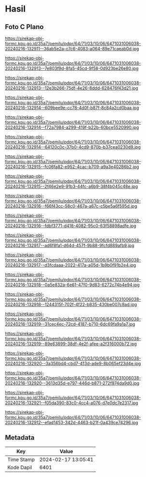 # Hasil

## Foto C Plano

https://sirekap-obj-formc.kpu.go.id/35a7/pemilu/pdpr/64/71/03/10/06/6471031006038-20240216-132911--36ab5e2a-c7c6-4083-a064-89e71caeab0d.jpg

https://sirekap-obj-formc.kpu.go.id/35a7/pemilu/pdpr/64/71/03/10/06/6471031006038-20240216-132913--7e803f9d-8fa5-45cd-9f58-0d923be26e80.jpg

https://sirekap-obj-formc.kpu.go.id/35a7/pemilu/pdpr/64/71/03/10/06/6471031006038-20240216-132913--12e3b266-75df-4e26-8ddd-628476f43d21.jpg

https://sirekap-obj-formc.kpu.go.id/35a7/pemilu/pdpr/64/71/03/10/06/6471031006038-20240216-132914--609bee9e-cc78-4d0f-b87f-8c84a2cd0baa.jpg

https://sirekap-obj-formc.kpu.go.id/35a7/pemilu/pdpr/64/71/03/10/06/6471031006038-20240216-132914--f72a7984-a299-419f-b22b-60bce5520990.jpg

https://sirekap-obj-formc.kpu.go.id/35a7/pemilu/pdpr/64/71/03/10/06/6471031006038-20240216-132914--64120c0c-37b0-4cd9-870b-b37cea0230d9.jpg

https://sirekap-obj-formc.kpu.go.id/35a7/pemilu/pdpr/64/71/03/10/06/6471031006038-20240216-132915--fc06fa82-e952-4cac-b709-a9a3e40286b2.jpg

https://sirekap-obj-formc.kpu.go.id/35a7/pemilu/pdpr/64/71/03/10/06/6471031006038-20240216-132915--2f46e2e9-91b3-44fc-a6b9-38f4b045c48e.jpg

https://sirekap-obj-formc.kpu.go.id/35a7/pemilu/pdpr/64/71/03/10/06/6471031006038-20240216-132916--f66f43cc-58c0-467a-a67c-c5be5a6f595d.jpg

https://sirekap-obj-formc.kpu.go.id/35a7/pemilu/pdpr/64/71/03/10/06/6471031006038-20240216-132916--fdbf3771-d418-4082-95c0-63f58898adfe.jpg

https://sirekap-obj-formc.kpu.go.id/35a7/pemilu/pdpr/64/71/03/10/06/6471031006038-20240216-132917--ad6f8fa1-d64d-457f-9b88-9fcfd889afb9.jpg

https://sirekap-obj-formc.kpu.go.id/35a7/pemilu/pdpr/64/71/03/10/06/6471031006038-20240216-132917--d3fcdaaa-2022-417a-a05d-1b9b0f91b2e4.jpg

https://sirekap-obj-formc.kpu.go.id/35a7/pemilu/pdpr/64/71/03/10/06/6471031006038-20240216-132918--0a5e832a-6e61-47f0-9d83-6272c74b4e94.jpg

https://sirekap-obj-formc.kpu.go.id/35a7/pemilu/pdpr/64/71/03/10/06/6471031006038-20240216-132918--1244315f-702f-4f22-b835-430be007c8ad.jpg

https://sirekap-obj-formc.kpu.go.id/35a7/pemilu/pdpr/64/71/03/10/06/6471031006038-20240216-132919--31cec4ec-72cd-4187-b710-6dc69fa9a1a7.jpg

https://sirekap-obj-formc.kpu.go.id/35a7/pemilu/pdpr/64/71/03/10/06/6471031006038-20240216-132919--89e63899-38df-4e2f-afee-a2f316000b72.jpg

https://sirekap-obj-formc.kpu.go.id/35a7/pemilu/pdpr/64/71/03/10/06/6471031006038-20240216-132920--3a356bd4-cbd7-413d-ade9-8b065ef23d4e.jpg

https://sirekap-obj-formc.kpu.go.id/35a7/pemilu/pdpr/64/71/03/10/06/6471031006038-20240216-132920--3613d35d-e797-446d-b871-272f974da9d0.jpg

https://sirekap-obj-formc.kpu.go.id/35a7/pemilu/pdpr/64/71/03/10/06/6471031006038-20240216-132921--f05da390-83c0-4cc4-a076-d7e0dc7e2317.jpg

https://sirekap-obj-formc.kpu.go.id/35a7/pemilu/pdpr/64/71/03/10/06/6471031006038-20240216-132912--efad1453-342d-4463-b21f-0a439ce74296.jpg


## Metadata

| Key        | Value               |
| ---------- | ------------------- |
| Time Stamp | 2024-02-17 13:05:41 |
| Kode Dapil | 6401                |



